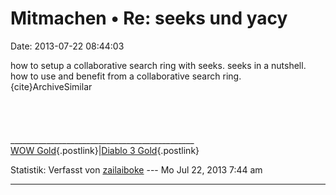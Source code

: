 Mitmachen • Re: seeks und yacy
==============================

Date: 2013-07-22 08:44:03

how to setup a collaborative search ring with seeks. seeks in a
nutshell. how to use and benefit from a collaborative search ring.\
{cite}ArchiveSimilar\
\
\
\
\
\_\_\_\_\_\_\_\_\_\_\_\_\_\_\_\_\_\_\_\_\_\_\_\_\_\_\_\_\_\_\_\_\_\_\_\_\_\_\_\_\_\_\_\_\_\_\
[WOW Gold](http://mmo4k.com/){.postlink}\|[Diablo 3
Gold](http://mmo4k.com/Diablo-3-gold/){.postlink}

Statistik: Verfasst von
[zailaiboke](http://forum.yacy-websuche.de/memberlist.php?mode=viewprofile&u=8955)
--- Mo Jul 22, 2013 7:44 am

------------------------------------------------------------------------
